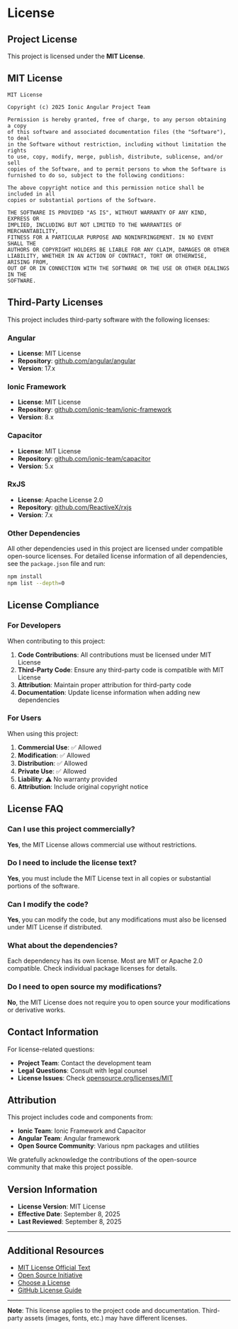 # License

## Project License

This project is licensed under the **MIT License**.

## MIT License

```
MIT License

Copyright (c) 2025 Ionic Angular Project Team

Permission is hereby granted, free of charge, to any person obtaining a copy
of this software and associated documentation files (the "Software"), to deal
in the Software without restriction, including without limitation the rights
to use, copy, modify, merge, publish, distribute, sublicense, and/or sell
copies of the Software, and to permit persons to whom the Software is
furnished to do so, subject to the following conditions:

The above copyright notice and this permission notice shall be included in all
copies or substantial portions of the Software.

THE SOFTWARE IS PROVIDED "AS IS", WITHOUT WARRANTY OF ANY KIND, EXPRESS OR
IMPLIED, INCLUDING BUT NOT LIMITED TO THE WARRANTIES OF MERCHANTABILITY,
FITNESS FOR A PARTICULAR PURPOSE AND NONINFRINGEMENT. IN NO EVENT SHALL THE
AUTHORS OR COPYRIGHT HOLDERS BE LIABLE FOR ANY CLAIM, DAMAGES OR OTHER
LIABILITY, WHETHER IN AN ACTION OF CONTRACT, TORT OR OTHERWISE, ARISING FROM,
OUT OF OR IN CONNECTION WITH THE SOFTWARE OR THE USE OR OTHER DEALINGS IN THE
SOFTWARE.
```

## Third-Party Licenses

This project includes third-party software with the following licenses:

### Angular
- **License**: MIT License
- **Repository**: [github.com/angular/angular](https://github.com/angular/angular)
- **Version**: 17.x

### Ionic Framework
- **License**: MIT License
- **Repository**: [github.com/ionic-team/ionic-framework](https://github.com/ionic-team/ionic-framework)
- **Version**: 8.x

### Capacitor
- **License**: MIT License
- **Repository**: [github.com/ionic-team/capacitor](https://github.com/ionic-team/capacitor)
- **Version**: 5.x

### RxJS
- **License**: Apache License 2.0
- **Repository**: [github.com/ReactiveX/rxjs](https://github.com/ReactiveX/rxjs)
- **Version**: 7.x

### Other Dependencies

All other dependencies used in this project are licensed under compatible open-source licenses. For detailed license information of all dependencies, see the `package.json` file and run:

```bash
npm install
npm list --depth=0
```

## License Compliance

### For Developers

When contributing to this project:

1. **Code Contributions**: All contributions must be licensed under MIT License
2. **Third-Party Code**: Ensure any third-party code is compatible with MIT License
3. **Attribution**: Maintain proper attribution for third-party code
4. **Documentation**: Update license information when adding new dependencies

### For Users

When using this project:

1. **Commercial Use**: ✅ Allowed
2. **Modification**: ✅ Allowed
3. **Distribution**: ✅ Allowed
4. **Private Use**: ✅ Allowed
5. **Liability**: ⚠️ No warranty provided
6. **Attribution**: Include original copyright notice

## License FAQ

### Can I use this project commercially?

**Yes**, the MIT License allows commercial use without restrictions.

### Do I need to include the license text?

**Yes**, you must include the MIT License text in all copies or substantial portions of the software.

### Can I modify the code?

**Yes**, you can modify the code, but any modifications must also be licensed under MIT License if distributed.

### What about the dependencies?

Each dependency has its own license. Most are MIT or Apache 2.0 compatible. Check individual package licenses for details.

### Do I need to open source my modifications?

**No**, the MIT License does not require you to open source your modifications or derivative works.

## Contact Information

For license-related questions:

- **Project Team**: Contact the development team
- **Legal Questions**: Consult with legal counsel
- **License Issues**: Check [opensource.org/licenses/MIT](https://opensource.org/licenses/MIT)

## Attribution

This project includes code and components from:

- **Ionic Team**: Ionic Framework and Capacitor
- **Angular Team**: Angular framework
- **Open Source Community**: Various npm packages and utilities

We gratefully acknowledge the contributions of the open-source community that make this project possible.

## Version Information

- **License Version**: MIT License
- **Effective Date**: September 8, 2025
- **Last Reviewed**: September 8, 2025

---

## Additional Resources

- [MIT License Official Text](https://opensource.org/licenses/MIT)
- [Open Source Initiative](https://opensource.org/)
- [Choose a License](https://choosealicense.com/licenses/mit/)
- [GitHub License Guide](https://docs.github.com/en/repositories/managing-your-repositorys-settings-and-features/customizing-your-repository/licensing-a-repository)

---

**Note**: This license applies to the project code and documentation. Third-party assets (images, fonts, etc.) may have different licenses.
